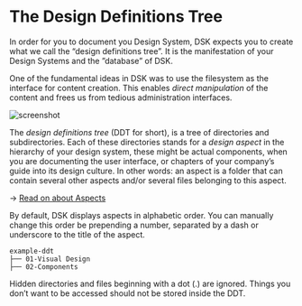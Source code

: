 # The Design Definitions Tree

In order for you to document you Design System, DSK expects you to create what we call the “design definitions tree”. It is the manifestation of your Design Systems and the ”database” of DSK.

One of the fundamental ideas in DSK was to use the filesystem as the interface for content creation. This enables _direct manipulation_ of the content and frees us from tedious administration interfaces.

![screenshot](The-Design-Definitions-Tree/Aspects/folder.jpg)

The _design definitions tree_ (DDT for short), is a tree of directories and subdirectories. Each of these directories stands for a _design aspect_ in the hierarchy of your design system, these might be actual components, when you are documenting the user interface, or chapters of your company’s guide into its design culture. In other words: an aspect is a folder that can contain several other aspects and/or several files belonging to this aspect.

→ [Read on about Aspects](./Aspects)

<CodeBlock title="Scheme of a design definitions tree">
<script>
example-ddt
├── AUTHORS.txt                 <- authors database, see "Authors" below
├── Components
│   ├── Button                  <- "Button" design aspect
│   │   └── ...
│   ├── TextField               <- "TextField" design aspect
│   │   ├── Password            <- nested "Password" design aspect
│   │   │   └── readme.md
│   │   ├── api.md              <- document
│   │   ├── exploration.sketch  <- asset
│   │   ├── meta.yml            <- meta data file
│   │   ├── explain.md          <- document
│   │   └── unmask.svg          <- asset
</script>
</CodeBlock>

By default, DSK displays aspects in alphabetic order. You can manually change this order be prepending a number, separated by a dash or underscore to the title of the aspect.

```
example-ddt
├── 01-Visual Design
├── 02-Components
```

<Banner title="Note" type="warning">Hidden directories and files beginning with a dot (.) are ignored. Things you don’t want to be accessed should not be stored inside the DDT.</Banner>
